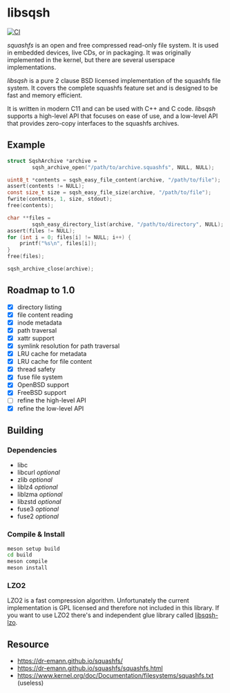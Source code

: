 # libsqsh
[![CI](https://github.com/Gottox/libsqsh/actions/workflows/ci.yaml/badge.svg)](https://github.com/Gottox/libsqsh/actions/workflows/ci.yaml)

*squashfs* is an open and free compressed read-only file system. It is used in
embedded devices, live CDs, or in packaging. It was originally implemented in
the kernel, but there are several userspace implementations.

*libsqsh* is a pure 2 clause BSD licensed implementation of the squashfs file
system. It covers the complete squashfs feature set and is designed to be fast
and memory efficient.

It is written in modern C11 and can be used with C++ and C code. *libsqsh*
supports a high-level API that focuses on ease of use, and a low-level API that
provides zero-copy interfaces to the squashfs archives.

## Example

```c
struct SqshArchive *archive =
		sqsh_archive_open("/path/to/archive.squashfs", NULL, NULL);

uint8_t *contents = sqsh_easy_file_content(archive, "/path/to/file");
assert(contents != NULL);
const size_t size = sqsh_easy_file_size(archive, "/path/to/file");
fwrite(contents, 1, size, stdout);
free(contents);

char **files =
		sqsh_easy_directory_list(archive, "/path/to/directory", NULL);
assert(files != NULL);
for (int i = 0; files[i] != NULL; i++) {
	printf("%s\n", files[i]);
}
free(files);

sqsh_archive_close(archive);
```

## Roadmap to 1.0

* [x] directory listing
* [x] file content reading
* [x] inode metadata
* [x] path traversal
* [x] xattr support
* [x] symlink resolution for path traversal
* [x] LRU cache for metadata
* [x] LRU cache for file content
* [x] thread safety
* [x] fuse file system
* [x] OpenBSD support
* [x] FreeBSD support
* [ ] refine the high-level API
* [x] refine the low-level API

## Building

### Dependencies

* libc
* libcurl *optional*
* zlib *optional*
* liblz4 *optional*
* liblzma *optional*
* libzstd *optional*
* fuse3 *optional*
* fuse2 *optional*

### Compile & Install

```bash
meson setup build
cd build
meson compile
meson install
```

### LZO2

LZO2 is a fast compression algorithm. Unfortunately the current implementation
is GPL licensed and therefore not included in this library. If you want to use 
LZO2 there's and independent glue library called [libsqsh-lzo](https://github.com/Gottox/libsqsh-lzo).

## Resource

* https://dr-emann.github.io/squashfs/
* https://dr-emann.github.io/squashfs/squashfs.html
* https://www.kernel.org/doc/Documentation/filesystems/squashfs.txt (useless)
